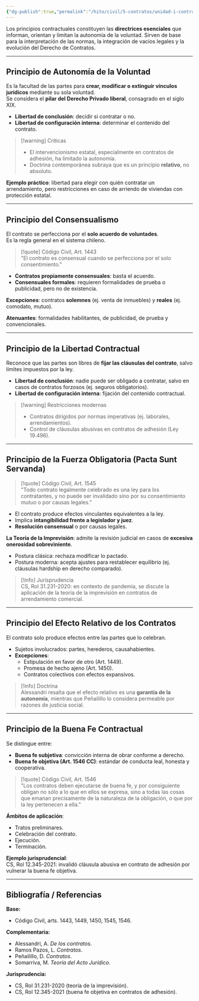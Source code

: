 ```yaml
---
{"dg-publish":true,"permalink":"/hito/civil/5-contratos/unidad-i-contratos-completa/4-principios-fundamentales-de-la-contratacion/","tags":["Hito"]}
---
```



Los principios contractuales constituyen las **directrices esenciales** que informan, orientan y limitan la autonomía de la voluntad. Sirven de base para la interpretación de las normas, la integración de vacíos legales y la evolución del Derecho de Contratos.

---

## Principio de Autonomía de la Voluntad

Es la facultad de las partes para **crear, modificar o extinguir vínculos jurídicos** mediante su sola voluntad.  
Se considera el **pilar del Derecho Privado liberal**, consagrado en el siglo XIX.

- **Libertad de conclusión**: decidir si contratar o no.  
- **Libertad de configuración interna**: determinar el contenido del contrato.  

> [!warning] Críticas  
> - El intervencionismo estatal, especialmente en contratos de adhesión, ha limitado la autonomía.  
> - Doctrina contemporánea subraya que es un principio **relativo**, no absoluto.  

**Ejemplo práctico**: libertad para elegir con quién contratar un arrendamiento, pero restricciones en caso de arriendo de viviendas con protección estatal.

---

## Principio del Consensualismo

El contrato se perfecciona por el **solo acuerdo de voluntades**.  
Es la regla general en el sistema chileno.

> [!quote] Código Civil, Art. 1443  
> "El contrato es consensual cuando se perfecciona por el solo consentimiento."

- **Contratos propiamente consensuales**: basta el acuerdo.  
- **Consensuales formales**: requieren formalidades de prueba o publicidad, pero no de existencia.  

**Excepciones**: contratos **solemnes** (ej. venta de inmuebles) y **reales** (ej. comodato, mutuo).  

**Atenuantes**: formalidades habilitantes, de publicidad, de prueba y convencionales.  

---

## Principio de la Libertad Contractual

Reconoce que las partes son libres de **fijar las cláusulas del contrato**, salvo límites impuestos por la ley.

- **Libertad de conclusión**: nadie puede ser obligado a contratar, salvo en casos de contratos forzosos (ej. seguros obligatorios).  
- **Libertad de configuración interna**: fijación del contenido contractual.  

> [!warning] Restricciones modernas  
> - Contratos dirigidos por normas imperativas (ej. laborales, arrendamientos).  
> - Control de cláusulas abusivas en contratos de adhesión (Ley 19.496).  

---

## Principio de la Fuerza Obligatoria (Pacta Sunt Servanda)

> [!quote] Código Civil, Art. 1545  
> "Todo contrato legalmente celebrado es una ley para los contratantes, y no puede ser invalidado sino por su consentimiento mutuo o por causas legales."

- El contrato produce efectos vinculantes equivalentes a la ley.  
- Implica **intangibilidad frente a legislador y juez**.  
- **Resolución consensual** o por causas legales.  

**La Teoría de la Imprevisión**: admite la revisión judicial en casos de **excesiva onerosidad sobreviniente**.  
- Postura clásica: rechaza modificar lo pactado.  
- Postura moderna: acepta ajustes para restablecer equilibrio (ej. cláusulas hardship en derecho comparado).  

> [!info] Jurisprudencia  
> CS, Rol 31.231-2020: en contexto de pandemia, se discute la aplicación de la teoría de la imprevisión en contratos de arrendamiento comercial.

---

## Principio del Efecto Relativo de los Contratos

El contrato solo produce efectos entre las partes que lo celebran.

- Sujetos involucrados: partes, herederos, causahabientes.  
- **Excepciones**:  
  - Estipulación en favor de otro (Art. 1449).  
  - Promesa de hecho ajeno (Art. 1450).  
  - Contratos colectivos con efectos expansivos.  

> [!info] Doctrina  
> Alessandri resalta que el efecto relativo es una **garantía de la autonomía**, mientras que Peñailillo lo considera permeable por razones de justicia social.  

---

## Principio de la Buena Fe Contractual

Se distingue entre:  
- **Buena fe subjetiva**: convicción interna de obrar conforme a derecho.  
- **Buena fe objetiva (Art. 1546 CC)**: estándar de conducta leal, honesta y cooperativa.  

> [!quote] Código Civil, Art. 1546  
> "Los contratos deben ejecutarse de buena fe, y por consiguiente obligan no sólo a lo que en ellos se expresa, sino a todas las cosas que emanan precisamente de la naturaleza de la obligación, o que por la ley pertenecen a ella."

**Ámbitos de aplicación**:  
- Tratos preliminares.  
- Celebración del contrato.  
- Ejecución.  
- Terminación.  

**Ejemplo jurisprudencial**:  
CS, Rol 12.345-2021: invalidó cláusula abusiva en contrato de adhesión por vulnerar la buena fe objetiva.

---

## Bibliografía / Referencias

**Base:**  
- Código Civil, arts. 1443, 1449, 1450, 1545, 1546.  

**Complementaria:**  
- Alessandri, A. *De los contratos*.  
- Ramos Pazos, L. *Contratos*.  
- Peñailillo, D. *Contratos*.  
- Somarriva, M. *Teoría del Acto Jurídico*.  

**Jurisprudencia:**  
- CS, Rol 31.231-2020 (teoría de la imprevisión).  
- CS, Rol 12.345-2021 (buena fe objetiva en contratos de adhesión).  
